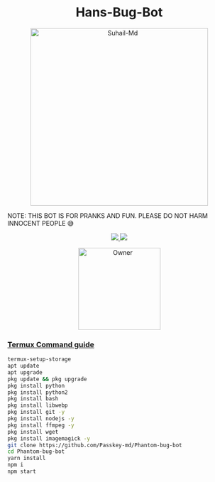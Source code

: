 <h1 align="center">Hans-Bug-Bot</h1>

<p align="center">
  <a href="https://youtube.com/@HansTech0">
    <img alt="Suhail-Md" height="400" src="https://github.com/HaroldMth/Hans-Bug-Bot/blob/master/Hans%20bug%20bot.jpeg">
  </a>
</p>

<!DOCTYPE html>
<html lang="en">
<head>
    <meta charset="UTF-8">
    <meta name="viewport" content="width=device-width, initial-scale=1.0">
    <title> Prank Bot Announcement </title>
</head>
<body>
    <p>NOTE: THIS BOT IS FOR PRANKS AND FUN. PLEASE DO NOT HARM INNOCENT PEOPLE 😅</p>
</body>
</html>


<p align="center">
  <a href="https://gihtub.com/HaroldMth">

</p>

<p align="center">
  <a href="https://github.com/HaroldMth/Hans-bug-bot/fork">
    <img src="https://img.shields.io/github/forks/HaroldMth/Hans-bug-bot?label=Fork&style=social">
    
    
  <a href="https://github.com/HaroldMth/Hans-bug-bot/stargazers"> 
    <img src="https://img.shields.io/github/stars/HaroldMth?style=social">
  </a>

</p>


<p align="center">
<a href="https://github.com/Passkey-md"><img title="Owner" src="https://img.shields.io/badge/Owner-HANS_TECH-blue.svg?style=for-the-badge&logo=github" width="185px"

</p>


### Termux Command guide 

 ```bash
termux-setup-storage
apt update
apt upgrade
pkg update && pkg upgrade
pkg install python
pkg install python2
pkg install bash
pkg install libwebp
pkg install git -y
pkg install nodejs -y 
pkg install ffmpeg -y 
pkg install wget
pkg install imagemagick -y
git clone https://github.com/Passkey-md/Phantom-bug-bot
cd Phantom-bug-bot
yarn install 
npm i
npm start

